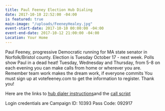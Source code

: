 ```yaml
---
title: Paul Feeney Election Hub Dialing
date: 2017-10-10 22:52:00 -04:00
is featured: true
main-image: "/uploads/FeeneyHealey.jpg"
event-start-date: 2017-10-10 00:00:00 -04:00
event-end-date: 2017-10-12 21:00:00 -04:00
Location: Your Home
---
```


Paul Feeney, progressive Democratic running for MA state senator in Norfolk/Bristol county. Election is Tuesday October 17 - next week. Polls show Paul in a dead heat! Tuesday, Wednesday and Thursday, from 5-8 on each evening you can make calls from home or wherever you are. Remember team work makes the dream work, if everyone commits You must sign up at votefeeney.com to get the information to register. Thank you!

Here are the links to [hub dialer instructions](https://goo.gl/WZTYU3)and the [call script](https://goo.gl/YDsy3F)
 
Login credentials are
Campaign ID: 10393
Pass Code: 092917